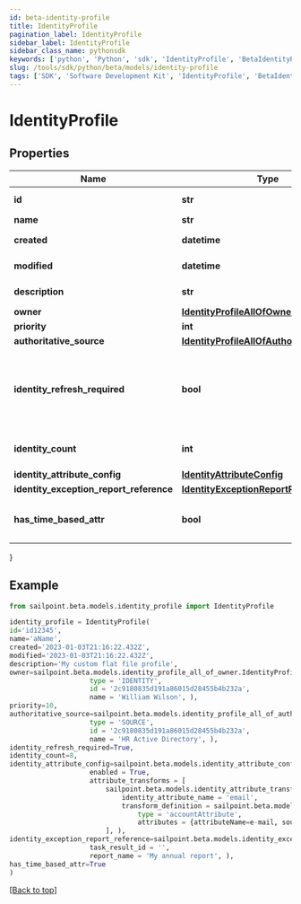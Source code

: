 ```yaml
---
id: beta-identity-profile
title: IdentityProfile
pagination_label: IdentityProfile
sidebar_label: IdentityProfile
sidebar_class_name: pythonsdk
keywords: ['python', 'Python', 'sdk', 'IdentityProfile', 'BetaIdentityProfile'] 
slug: /tools/sdk/python/beta/models/identity-profile
tags: ['SDK', 'Software Development Kit', 'IdentityProfile', 'BetaIdentityProfile']
---
```


# IdentityProfile


## Properties

Name | Type | Description | Notes
------------ | ------------- | ------------- | -------------
**id** | **str** | System-generated unique ID of the Object | [optional] [readonly] 
**name** | **str** | Name of the Object | [required]
**created** | **datetime** | Creation date of the Object | [optional] [readonly] 
**modified** | **datetime** | Last modification date of the Object | [optional] [readonly] 
**description** | **str** | Identity profile's description. | [optional] 
**owner** | [**IdentityProfileAllOfOwner**](identity-profile-all-of-owner) |  | [optional] 
**priority** | **int** | Identity profile's priority. | [optional] 
**authoritative_source** | [**IdentityProfileAllOfAuthoritativeSource**](identity-profile-all-of-authoritative-source) |  | [required]
**identity_refresh_required** | **bool** | Set this value to 'True' if an identity refresh is necessary. You would typically want to trigger an identity refresh when a change has been made on the source. | [optional] [default to False]
**identity_count** | **int** | Number of identities belonging to the identity profile. | [optional] 
**identity_attribute_config** | [**IdentityAttributeConfig**](identity-attribute-config) |  | [optional] 
**identity_exception_report_reference** | [**IdentityExceptionReportReference**](identity-exception-report-reference) |  | [optional] 
**has_time_based_attr** | **bool** | Indicates the value of `requiresPeriodicRefresh` attribute for the identity profile. | [optional] [default to True]
}

## Example

```python
from sailpoint.beta.models.identity_profile import IdentityProfile

identity_profile = IdentityProfile(
id='id12345',
name='aName',
created='2023-01-03T21:16:22.432Z',
modified='2023-01-03T21:16:22.432Z',
description='My custom flat file profile',
owner=sailpoint.beta.models.identity_profile_all_of_owner.IdentityProfile_allOf_owner(
                    type = 'IDENTITY', 
                    id = '2c9180835d191a86015d28455b4b232a', 
                    name = 'William Wilson', ),
priority=10,
authoritative_source=sailpoint.beta.models.identity_profile_all_of_authoritative_source.IdentityProfile_allOf_authoritativeSource(
                    type = 'SOURCE', 
                    id = '2c9180835d191a86015d28455b4b232a', 
                    name = 'HR Active Directory', ),
identity_refresh_required=True,
identity_count=8,
identity_attribute_config=sailpoint.beta.models.identity_attribute_config.Identity Attribute Config(
                    enabled = True, 
                    attribute_transforms = [
                        sailpoint.beta.models.identity_attribute_transform.Identity Attribute Transform(
                            identity_attribute_name = 'email', 
                            transform_definition = sailpoint.beta.models.transform_definition.Transform Definition(
                                type = 'accountAttribute', 
                                attributes = {attributeName=e-mail, sourceName=MySource, sourceId=2c9180877a826e68017a8c0b03da1a53}, ), )
                        ], ),
identity_exception_report_reference=sailpoint.beta.models.identity_exception_report_reference.Identity Exception Report Reference(
                    task_result_id = '', 
                    report_name = 'My annual report', ),
has_time_based_attr=True
)

```
[[Back to top]](#) 

